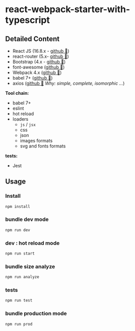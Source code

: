 # react-webpack-starter-with-typescript


## Detailed Content


- React JS (16.8.x - [github :link:](https://github.com/facebook/react))
- react-router (5.x- [github :link:](https://github.com/reactjs/react-router))
- Bootstrap (4.x - [github :link:](https://github.com/twbs/bootstrap))
- font-awesome ([github :link:](https://github.com/FortAwesome/Font-Awesome))
- Webpack 4.x ([github :link:](https://github.com/webpack/webpack))
- babel 7+ ([github :link:](https://github.com/babel/babel))
- axios ([github :link:](https://github.com/mzabriskie/axios) _Why: simple, complete, isomorphic ..._)

**Tool chain:**

- babel 7+
- eslint
- hot reload
- loaders
  - `js` / `jsx`
  - css
  - json
  - images formats
  - svg and fonts formats

**tests:**

- Jest

## Usage

### Install

```bash
npm install
```

### bundle dev mode

```bash
npm run dev
```

### dev : hot reload mode

```bash
npm run start
```

### bundle size analyze

```bash
npm run analyze
```

### tests

```bash
npm run test
```

### bundle production mode

```bash
npm run prod
```

